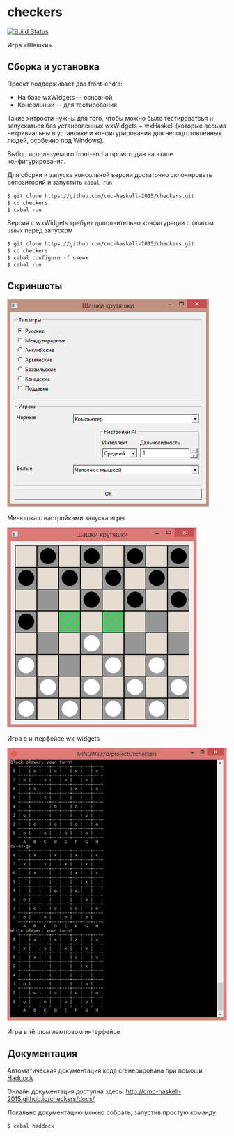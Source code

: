 # checkers

[![Build Status](https://travis-ci.org/cmc-haskell-2015/checkers.svg?branch=master)](https://travis-ci.org/cmc-haskell-2015/checkers)

Игра «Шашки».

## Сборка и установка

Проект поддерживает два front-end'а:
* На базе wxWidgets -- основной
* Консольный -- для тестирования

Такие хитрости нужны для того, чтобы можно было тестироватсья и запускаться без
установленных wxWidgets + wxHaskell (которые весьма нетривиальны в установке и
конфигурировании для неподготовленных людей, особенно под Windows).

Выбор используемого front-end'а происходин на этапе конфигурирования.

Для сборки и запуска консольной версии достаточно склонировать репозиторий и
запустить `cabal run`

```
$ git clone https://github.com/cmc-haskell-2015/checkers.git
$ cd checkers
$ cabal run
```

Версия с wxWidgets требует дополнительно конфигурации с флагом `usewx` перед запуском

```
$ git clone https://github.com/cmc-haskell-2015/checkers.git
$ cd checkers
$ cabal configure -f usewx
$ cabal run
```

## Скриншоты

![Настроечки](images/menu.png)

Менюшка с настройками запуска игры

![Игра в wx-интерфейсе](images/game.png)

Игра в интерфейсе wx-widgets

![Игра в wx-интерфейсе](images/console.png)

Игра в тёплом ламповом интерфейсе

## Документация

Автоматическая документация кода сгенерирована при помощи [Haddock](https://www.haskell.org/haddock/).

Онлайн документация доступна здесь: http://cmc-haskell-2015.github.io/checkers/docs/

Локально документацию можно собрать, запустив простую команду:

```
$ cabal haddock
```
